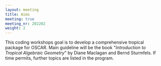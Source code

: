 ```yaml
---
layout: meeting
title: Aims
meeting: true
meeting_nr: 202202
weight: 2
---
```


This coding workshops goal is to develop a comprehensive tropical package for OSCAR. Main guideline will be the book "*Introduction to Tropical Algebraic Geometry*" by Diane Maclagan and Bernd Sturmfels. If time permits, further topics are listed in the program. 